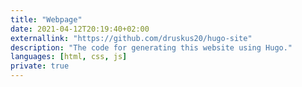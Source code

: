 ```yaml
---
title: "Webpage"
date: 2021-04-12T20:19:40+02:00
externallink: "https://github.com/druskus20/hugo-site" 
description: "The code for generating this website using Hugo."
languages: [html, css, js]
private: true
---
```

